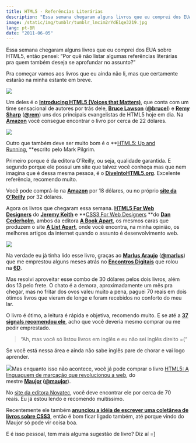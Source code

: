 ```yaml
---
title: HTML5 - Referências Literárias
description: "Essa semana chegaram alguns livros que eu comprei dos EUA sobre HTML5, então pensei: “Por quê não listar algumas referências literárias pra quem também deseja se aprofundar no assunto?”"
image: /static/img/tumblr/tumblr_lmcim2rYdE1qe3219.jpg
lang: pt-BR
date: "2011-06-05"
---
```


Essa semana chegaram alguns livros que eu comprei dos EUA sobre HTML5, então pensei: “Por quê não listar algumas referências literárias pra quem também deseja se aprofundar no assunto?”

<!-- more -->

Pra começar vamos aos livros que eu ainda não li, mas que certamente estarão na minha estante em breve.

![](/static/img/tumblr/tumblr_lmcc8bW4OR1qe3219.jpg)

Um deles é o **[Introducing HTML5 (Voices that Matters)](http://introducinghtml5.com/)**, que conta com um time sensacional de autores por trás dele, **[Bruce Lawson](http://www.brucelawson.co.uk/)** (**[@brucel](http://twitter.com/#!/brucel)**) e **[Remy Sharp](http://remysharp.com/)** (**[@rem](http://twitter.com/#!/rem)**) uns dos principais evangelistas de HTML5 hoje em dia. Na **[Amazon](http://www.amazon.com/gp/product/0321687299?ie=UTF8&tag=inht-20&linkCode=as2&camp=1789&creative=9325&creativeASIN=0321687299)** você consegue encontrar o livro por cerca de 22 dólares.

![](/static/img/tumblr/tumblr_lmccc9n9kP1qe3219.jpg)

Outro que também deve ser muito bom é o **[HTML5: Up and Running](http://oreilly.com/catalog/9780596806033), **escrito pelo Mark Pilgrim.

Primeiro porque é da editora O’Reilly, ou seja, qualidade garantida. E segundo porque ele possui um site que talvez você conheça mas que nem imagina que é dessa mesma pessoa, é o **[DiveIntoHTML5.org](http://diveintohtml5.org/)**. Excelente referência, recomendo muito.

Você pode comprá-lo na **[Amazon](http://www.amazon.com/HTML5-Up-Running-Mark-Pilgrim/dp/0596806027/ref=pd_sim_b_7)** por 18 dólares, ou no próprio **[site da O’Reilly](http://oreilly.com/catalog/9780596806033)** por 32 dólares.

Agora os livros que chegaram essa semana. **[HTML5 For Web Designers](http://www.abookapart.com/products/html5-for-web-designers)** do **[Jeremy Keith](http://adactio.com/)** e **[CSS3 For Web Designers](http://www.abookapart.com/products/css3-for-web-designers) **do **[Dan Cederholm](http://simplebits.com/)**, ambos da editora **[A Book Apart](http://www.abookapart.com/)**, os mesmos caras que produzem o site **[A List Apart](http://www.alistapart.com/)**, onde você encontra, na minha opinião, os melhores artigos da internet quando o assunto é desenvolvimento web.

![](/static/img/tumblr/tumblr_lmbn1df9WV1qe3219.jpg)

Na verdade eu já tinha lido esse livro, graças ao **[Marlus Araujo](http://marlus.com/)** (**[@marlus](http://twitter.com/#!/marlus)**) que me emprestou alguns meses atrás no **[Encontros Digitais](http://encontrosdigitais.wordpress.com/)** que rolou na **[6D](http://www.6d.com.br/)**.

Mas resolvi aproveitar esse combo de 30 dólares pelos dois livros, além dos 13 pelo frete. O chato é a demora, aproximadamente um mês pra chegar, mas no fritar dos ovos valeu muito a pena, paguei 70 reais em dois ótimos livros que vieram de longe e foram recebidos no conforto do meu lar.

O livro é ótimo, a leitura é rápida e objetiva, recomendo muito. E se até a **[37 signals recomendou ele](http://37signals.com/svn/posts/2338-html-5-for-web-designers-by-jeremy-keith)**, acho que você deveria mesmo comprar ou me pedir emprestado.

> “Ah, mas você só listou livros em inglês e eu não sei inglês direito =(“

Se você está nessa área e ainda não sabe inglês pare de chorar e vai logo aprender.

![](/static/img/tumblr/tumblr_lq78xs3No71qe3219.gif)Mas enquanto isso não acontece, você já pode comprar o livro [HTML5: A linguaguem de marcação que revolucionou a web](http://www.livrohtml5.com.br/), do mestre **[Maujor](http://www.maujor.com/) **(**[@maujor](http://twitter.com/#!/maujor)**).

No [site da editora Novatec](http://www.editoranovatec.com.br/livros/html5/), você deve encontrar ele por cerca de 70 reais. Eu já estou lendo e recomendo muitíssimo.

Recentemente ele também **[anunciou a idéia de escrever uma coletânea de livros sobre CSS3](http://www.maujor.com/blog/2011/06/04/css3-um-livro-ou-uma-coletanea/)**, então é bom ficar ligado também, até porque vindo do Maujor só pode vir coisa boa.

E é isso pessoal, tem mais alguma sugestão de livro? Diz aí =]
